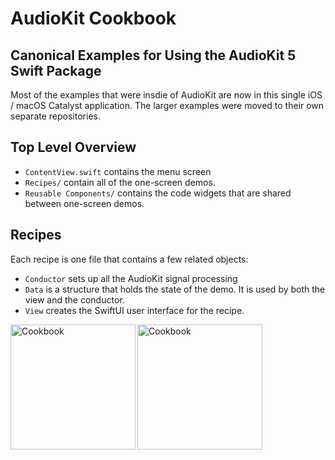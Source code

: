 # AudioKit Cookbook

## Canonical Examples for Using the AudioKit 5 Swift Package

Most of the examples that were insdie of AudioKit are now in this single iOS / macOS Catalyst application. The larger examples were moved to their own separate repositories.

## Top Level Overview

* `ContentView.swift` contains the menu screen
* `Recipes/` contain all of the one-screen demos. 
* `Reusable Components/` contains the code widgets that are shared between one-screen demos.

## Recipes

Each recipe is one file that contains a few related objects:

* `Conductor` sets up all the AudioKit signal processing
* `Data` is a structure that holds the state of the demo. It is used by both the view and the conductor.
* `View` creates the SwiftUI user interface for the recipe.

<img src="http://audiokit.io/images/Cookbook.png" alt="Cookbook" width="200" align=left />
<img src="http://audiokit.io/images/Cookbook2.png" alt="Cookbook" width="200"/>
